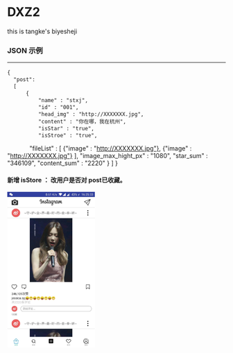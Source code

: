 # DXZ2
this is tangke's biyesheji



### JSON 示例

---
    {
      "post":
      [
          {
              "name" : "stxj",
              "id" : "001",
              "head_img" : "http://XXXXXXX.jpg",
              "content" : "你在哪，我在杭州",
              "isStar" : "true",
              "isStroe" : "true",
              "fileList" : 
                [
                  {"image" : "http://XXXXXXX.jpg"},
                  {"image" : "http://XXXXXXX.jpg"}
                ],
              "image_max_hight_px" : "1080",
              "star_sum" : "346109",
              "content_sum" : "2220"
           }
  	   ]
    }


#### 新增 isStore ： 改用户是否对 post已收藏。 

<img src="https://github.com/yhxst/DXZ2/blob/master/img/post.jpeg" width = "40%" height = "40%" alt="图片名称" align=center />

